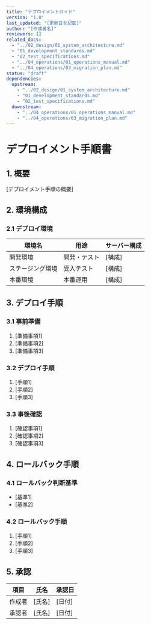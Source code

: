 ```yaml
---
title: "デプロイメントガイド"
version: "1.0"
last_updated: "[更新日を記載]"
author: "[作成者名]"
reviewers: []
related_docs:
  - "../02_design/01_system_architecture.md"
  - "01_development_standards.md"
  - "02_test_specifications.md"
  - "../04_operations/01_operations_manual.md"
  - "../04_operations/03_migration_plan.md"
status: "draft"
dependencies:
  upstream:
    - "../02_design/01_system_architecture.md"
    - "01_development_standards.md"
    - "02_test_specifications.md"
  downstream:
    - "../04_operations/01_operations_manual.md"
    - "../04_operations/03_migration_plan.md"
---
```


# デプロイメント手順書

## 1. 概要
[デプロイメント手順の概要]

## 2. 環境構成
### 2.1 デプロイ環境
| 環境名 | 用途 | サーバー構成 |
|--------|------|-------------|
| 開発環境 | 開発・テスト | [構成] |
| ステージング環境 | 受入テスト | [構成] |
| 本番環境 | 本番運用 | [構成] |

## 3. デプロイ手順
### 3.1 事前準備
1. [準備事項1]
2. [準備事項2]
3. [準備事項3]

### 3.2 デプロイ手順
1. [手順1]
2. [手順2]
3. [手順3]

### 3.3 事後確認
1. [確認事項1]
2. [確認事項2]
3. [確認事項3]

## 4. ロールバック手順
### 4.1 ロールバック判断基準
- [基準1]
- [基準2]

### 4.2 ロールバック手順
1. [手順1]
2. [手順2]
3. [手順3]

## 5. 承認
| 項目 | 氏名 | 承認日 |
|------|------|--------|
| 作成者 | [氏名] | [日付] |
| 承認者 | [氏名] | [日付] | 
